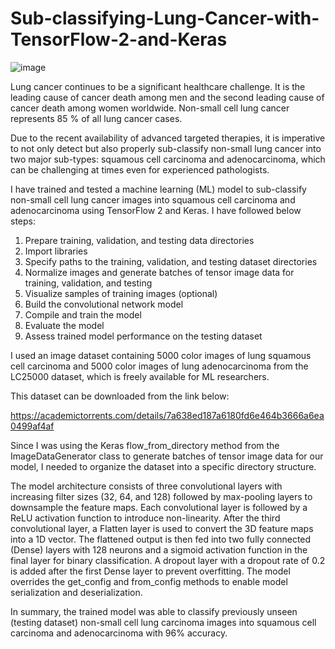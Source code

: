 # Sub-classifying-Lung-Cancer-with-TensorFlow-2-and-Keras
![image](https://github.com/shantanufuke/Sub-classifying-Lung-Cancer-with-TensorFlow-2-and-Keras/assets/104629474/1b2e0aff-91b4-48aa-a027-575af1df7895)

Lung cancer continues to be a significant healthcare challenge. It is the leading cause of cancer death among men and the second leading cause of cancer death among women worldwide. 
Non-small cell lung cancer represents 85 % of all lung cancer cases. 

Due to the recent availability of advanced targeted therapies, it is imperative to not only detect but also properly sub-classify non-small lung cancer into two major sub-types: squamous 
cell carcinoma and adenocarcinoma, which can be challenging at times even for experienced pathologists.

I have trained and tested a machine learning (ML) model to sub-classify non-small cell lung cancer images into squamous cell carcinoma and adenocarcinoma using TensorFlow 2 and Keras. 
I have followed below steps:

1. Prepare training, validation, and testing data directories
2. Import libraries
3. Specify paths to the training, validation, and testing dataset directories
4. Normalize images and generate batches of tensor image data for training, validation, and testing
5. Visualize samples of training images (optional)
6. Build the convolutional network model
7. Compile and train the model
8. Evaluate the model
9. Assess trained model performance on the testing dataset

I used an image dataset containing 5000 color images of lung squamous cell carcinoma and 5000 color images of lung adenocarcinoma from the LC25000 dataset, which is freely available for ML researchers.

This dataset can be downloaded from the link below:

https://academictorrents.com/details/7a638ed187a6180fd6e464b3666a6ea0499af4af

Since I was using the Keras flow_from_directory method from the ImageDataGenerator class to generate batches of tensor image data for our model, I needed to organize the dataset into a specific directory 
structure.

The model architecture consists of three convolutional layers with increasing filter sizes (32, 64, and 128) followed by max-pooling layers to downsample the feature maps. Each convolutional layer is 
followed by a ReLU activation function to introduce non-linearity. After the third convolutional layer, a Flatten layer is used to convert the 3D feature maps into a 1D vector. The flattened output 
is then fed into two fully connected (Dense) layers with 128 neurons and a sigmoid activation function in the final layer for binary classification. A dropout layer with a dropout rate of 0.2 is added 
after the first Dense layer to prevent overfitting. The model overrides the get_config and from_config methods to enable model serialization and deserialization.

In summary, the trained model was able to classify previously unseen (testing dataset) non-small cell lung carcinoma images into squamous cell carcinoma and adenocarcinoma with 96% accuracy.












